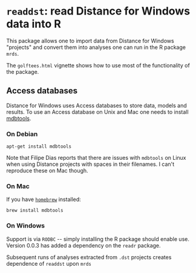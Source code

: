 # `readdst`: read Distance for Windows data into R

This package allows one to import data from Distance for Windows "projects" and convert them into analyses one can run in the R package `mrds`.

The `golftees.html` vignette shows how to use most of the functionality of the package.

## Access databases

Distance for Windows uses Access databases to store data, models and results. To use an Access database on Unix and Mac one needs to install [mdbtools](https://github.com/brianb/mdbtools).

### On Debian

```
apt-get install mdbtools
```

Note that Filipe Dias reports that there are issues with `mdbtools` on Linux when using Distance projects with spaces in their filenames. I can't reproduce these on Mac though.

### On Mac

If you have [`homebrew`](http://brew.sh/) installed:

```
brew install mdbtools
```

### On Windows

Support is via `RODBC` -- simply installing the R package should enable use.  Version 0.0.3 has added a dependency on the `readr` package.

Subsequent runs of analyses extracted from `.dst` projects creates dependence of `readdst` upon `mrds`
